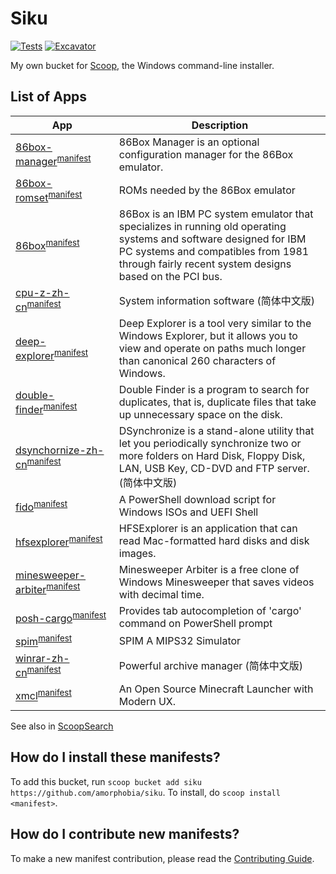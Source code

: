 # Siku

<!-- Uncomment the following line after replacing placeholders -->
[![Tests](https://github.com/amorphobia/siku/actions/workflows/ci.yml/badge.svg)](https://github.com/amorphobia/siku/actions/workflows/ci.yml) [![Excavator](https://github.com/amorphobia/siku/actions/workflows/excavator.yml/badge.svg)](https://github.com/amorphobia/siku/actions/workflows/excavator.yml)

My own bucket for [Scoop](https://scoop.sh), the Windows command-line installer.

List of Apps
------------

|App|Description|
|----|----|
|[86box-manager](https://github.com/86Box/86BoxManager)<sup>[manifest](https://github.com/amorphobia/siku/blob/master/bucket/86box-manager.json)</sup>|86Box Manager is an optional configuration manager for the 86Box emulator.|
|[86box-romset](https://86box.net/)<sup>[manifest](https://github.com/amorphobia/siku/blob/master/bucket/86box-romset.json)</sup>|ROMs needed by the 86Box emulator|
|[86box](https://86box.net/)<sup>[manifest](https://github.com/amorphobia/siku/blob/master/bucket/86box.json)</sup>|86Box is an IBM PC system emulator that specializes in running old operating systems and software designed for IBM PC systems and compatibles from 1981 through fairly recent system designs based on the PCI bus.|
|[cpu-z-zh-cn](https://www.cpuid.com/softwares/cpu-z.html)<sup>[manifest](https://github.com/amorphobia/siku/blob/master/bucket/cpu-z-zh-cn.json)|System information software (简体中文版)</sup>|
|[deep-explorer](http://dimio.altervista.org/eng/#DExplorer)<sup>[manifest](https://github.com/amorphobia/siku/blob/master/bucket/deep-explorer.json)</sup>|Deep Explorer is a tool very similar to the Windows Explorer, but it allows you to view and operate on paths much longer than canonical 260 characters of Windows.|
|[double-finder](http://dimio.altervista.org/eng/#DoubleFinder)<sup>[manifest](https://github.com/amorphobia/siku/blob/master/bucket/double-finder.json)</sup>|Double Finder is a program to search for duplicates, that is, duplicate files that take up unnecessary space on the disk.|
|[dsynchornize-zh-cn](http://dimio.altervista.org/eng/#DSynchronize)<sup>[manifest](https://github.com/amorphobia/siku/blob/master/bucket/dsynchronize-zh-cn.json)</sup>|DSynchronize is a stand-alone utility that let you periodically synchronize two or more folders on Hard Disk, Floppy Disk, LAN, USB Key, CD-DVD and FTP server. (简体中文版)|
|[fido](https://github.com/pbatard/Fido)<sup>[manifest](https://github.com/amorphobia/siku/blob/master/bucket/fido.json)</sup>|A PowerShell download script for Windows ISOs and UEFI Shell|
|[hfsexplorer](https://www.catacombae.org/hfsexplorer/)<sup>[manifest](https://github.com/amorphobia/siku/blob/master/bucket/hfsexplorer.json)</sup>|HFSExplorer is an application that can read Mac-formatted hard disks and disk images.|
|[minesweeper-arbiter](https://minesweepergame.com/download/arbiter.php)<sup>[manifest](https://github.com/amorphobia/siku/blob/master/bucket/minesweeper-arbiter.json)</sup>|Minesweeper Arbiter is a free clone of Windows Minesweeper that saves videos with decimal time.|
|[posh-cargo](https://github.com/Bak-Jin-Hyeong/posh-cargo)<sup>[manifest](https://github.com/amorphobia/siku/blob/master/bucket/posh-cargo.json)</sup>|Provides tab autocompletion of 'cargo' command on PowerShell prompt|
|[spim](https://pages.cs.wisc.edu/~larus/spim.html)<sup>[manifest](https://github.com/amorphobia/siku/blob/master/bucket/spim.json)</sup>|SPIM A MIPS32 Simulator|
|[winrar-zh-cn](https://rarlab.com/)<sup>[manifest](https://github.com/amorphobia/siku/blob/master/bucket/winrar-zh-cn.json)|Powerful archive manager (简体中文版)</sup>|
|[xmcl](https://xmcl.app/)<sup>[manifest](https://github.com/amorphobia/siku/blob/master/bucket/xmcl.json)</sup>|An Open Source Minecraft Launcher with Modern UX.|

See also in [ScoopSearch](https://scoopsearch.github.io/#/apps?q=%22https%3A%2F%2Fgithub.com%2Famorphobia%2Fsiku%22)

How do I install these manifests?
---------------------------------

To add this bucket, run `scoop bucket add siku https://github.com/amorphobia/siku`. To install, do `scoop install <manifest>`.

How do I contribute new manifests?
----------------------------------

To make a new manifest contribution, please read the [Contributing Guide](https://github.com/ScoopInstaller/.github/blob/main/.github/CONTRIBUTING.md).
